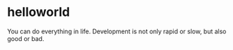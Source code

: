 # helloworld
You can do everything in life.
Development is not only rapid or slow, but also good or bad.
